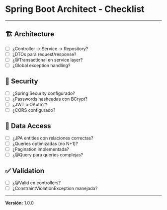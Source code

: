 # Spring Boot Architect - Checklist

---

## 🏗️ Architecture
- [ ] ¿Controller → Service → Repository?
- [ ] ¿DTOs para request/response?
- [ ] ¿@Transactional en service layer?
- [ ] ¿Global exception handling?

## 🔐 Security
- [ ] ¿Spring Security configurado?
- [ ] ¿Passwords hasheadas con BCrypt?
- [ ] ¿JWT o OAuth2?
- [ ] ¿CORS configurado?

## 💾 Data Access
- [ ] ¿JPA entities con relaciones correctas?
- [ ] ¿Queries optimizadas (no N+1)?
- [ ] ¿Pagination implementada?
- [ ] ¿@Query para queries complejas?

## ✅ Validation
- [ ] ¿@Valid en controllers?
- [ ] ¿ConstraintViolationException manejada?

---

**Versión:** 1.0.0
